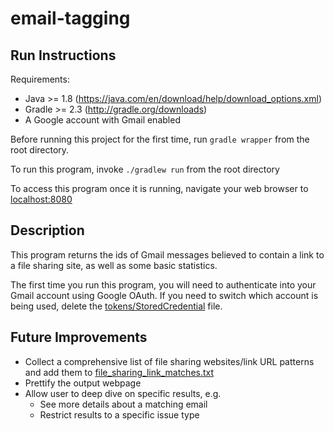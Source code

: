 # email-tagging

## Run Instructions
Requirements:
- Java >= 1.8 (https://java.com/en/download/help/download_options.xml)
- Gradle >= 2.3 (http://gradle.org/downloads)
- A Google account with Gmail enabled

Before running this project for the first time, run `gradle wrapper` from the root directory.

To run this program, invoke `./gradlew run` from the root directory

To access this program once it is running, navigate your web browser to <localhost:8080>

## Description
This program returns the ids of Gmail messages believed to contain a link to a file sharing site,
as well as some basic statistics.

The first time you run this program, you will need to authenticate into your Gmail account using
Google OAuth. If you need to switch which account is being used, delete the
[tokens/StoredCredential](tokens/StoredCredential) file.

## Future Improvements
- Collect a comprehensive list of file sharing websites/link URL patterns and add them to [file_sharing_link_matches.txt](src/main/resources/file_sharing_link_matches.txt)
- Prettify the output webpage
- Allow user to deep dive on specific results, e.g.
    - See more details about a matching email
    - Restrict results to a specific issue type